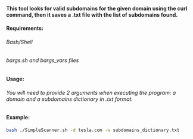 #### This tool looks for valid subdomains for the given domain using the curl command, then it saves a .txt file with the list of subdomains found.


#### Requirements:

###### Bash/Shell
###### bargs.sh and bargs_vars files

#### Usage:

###### You will need to provide 2 arguments when executing the program: a domain and a subdomains dictionary in .txt format.

#### Example:
```bash
bash ./SimpleScanner.sh -d tesla.com -w subdomains_dictionary.txt
```
